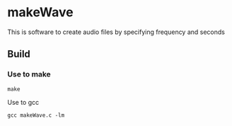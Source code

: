 # makeWave

This is software to create audio files by specifying frequency and seconds

## Build

### Use to make
```
make
```

Use to gcc
```
gcc makeWave.c -lm
```
